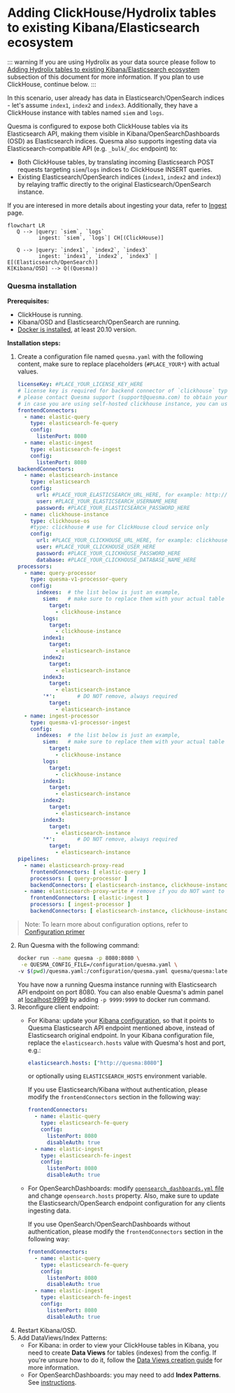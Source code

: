 # Adding ClickHouse/Hydrolix tables to existing Kibana/Elasticsearch ecosystem

::: warning
If you are using Hydrolix as your data source please follow to [Adding Hydrolix tables to existing Kibana/Elasticsearch ecosystem](./example-2-1-hydro-specific.md) subsection of this document for more information. If you plan to use ClickHouse, continue below.
:::

In this scenario, user already has data in Elasticsearch/OpenSearch indices - let's assume `index1`, `index2` and `index3`.
Additionally, they have a ClickHouse instance with tables named `siem` and `logs`.

Quesma is configured to expose both ClickHouse tables via its Elasticsearch API, making them visible in Kibana/OpenSearchDashboards (OSD) as Elasticsearch indices.
Quesma also supports ingesting data via Elasticsearch-compatible API (e.g. `_bulk`/`_doc` endpoint) to:
* Both ClickHouse tables, by translating incoming Elasticsearch POST requests targeting `siem`/`logs` indices to ClickHouse INSERT queries.
* Existing Elasticsearch/OpenSearch indices (`index1`, `index2` and `index3`) by relaying traffic directly to the original Elasticsearch/OpenSearch instance.

If you are interesed in more details about ingesting your data, refer to [Ingest](/ingest.md) page.

```mermaid
flowchart LR
   Q --> |query: `siem`, `logs`
          ingest: `siem`, `logs`| CH[(ClickHouse)]
   
   Q --> |query: `index1`, `index2`, `index3`
          ingest: `index1`, `index2`, `index3` | E[(Elasticsearch/OpenSearch)]
K[Kibana/OSD] --> Q((Quesma)) 
```

### Quesma installation

**Prerequisites:**
* ClickHouse is running.
* Kibana/OSD and Elasticsearch/OpenSearch are running.
* [Docker is installed](https://www.docker.com/get-started/), at least 20.10 version.

**Installation steps:**

1. Create a configuration file named `quesma.yaml` with the following content, make sure to replace placeholders (`#PLACE_YOUR*`) with actual values.
    ```yaml
    licenseKey: #PLACE_YOUR_LICENSE_KEY_HERE 
    # license key is required for backend connector of `clickhouse` type, 
    # please contact Quesma support (support@quesma.com) to obtain yours
    # in case you are using self-hosted clickhouse instance, you can use `clickhouse-os` backend connector and continue without the license key  
    frontendConnectors:
      - name: elastic-query
        type: elasticsearch-fe-query
        config:
          listenPort: 8080
      - name: elastic-ingest
        type: elasticsearch-fe-ingest
        config:
          listenPort: 8080
    backendConnectors:
      - name: elasticsearch-instance
        type: elasticsearch
        config:
          url: #PLACE_YOUR_ELASTICSEARCH_URL_HERE, for example: http://192.168.0.7:9200
          user: #PLACE_YOUR_ELASTICSEARCH_USERNAME_HERE
          password: #PLACE_YOUR_ELASTICSEARCH_PASSWORD_HERE
      - name: clickhouse-instance
        type: clickhouse-os
        #type: clickhouse # use for ClickHouse cloud service only
        config:
          url: #PLACE_YOUR_CLICKHOUSE_URL_HERE, for example: clickhouse://192.168.0.7:9000
          user: #PLACE_YOUR_CLICKHOUSE_USER_HERE
          password: #PLACE_YOUR_CLICKHOUSE_PASSWORD_HERE
          database: #PLACE_YOUR_CLICKHOUSE_DATABASE_NAME_HERE
    processors:
      - name: query-processor
        type: quesma-v1-processor-query
        config:
          indexes:  # the list below is just an example, 
            siem:   # make sure to replace them with your actual table or index names
              target:
                - clickhouse-instance
            logs:
              target:
                - clickhouse-instance
            index1:
              target:
                - elasticsearch-instance
            index2:
              target:
                - elasticsearch-instance
            index3:
              target:
                - elasticsearch-instance
            '*':       # DO NOT remove, always required
              target:
                - elasticsearch-instance     
      - name: ingest-processor
        type: quesma-v1-processor-ingest
        config:
          indexes:  # the list below is just an example, 
            siem:   # make sure to replace them with your actual table or index names
              target:
                - clickhouse-instance
            logs:
              target:
                - clickhouse-instance
            index1:
              target:
                - elasticsearch-instance
            index2:
              target:
                - elasticsearch-instance
            index3:
              target:
                - elasticsearch-instance
            '*':       # DO NOT remove, always required
              target:
                - elasticsearch-instance              
    pipelines:
      - name: elasticsearch-proxy-read
        frontendConnectors: [ elastic-query ]
        processors: [ query-processor ]
        backendConnectors: [ elasticsearch-instance, clickhouse-instance ]
      - name: elasticsearch-proxy-write # remove if you do NOT want to write data to Elasticsearch nor ClickHouse
        frontendConnectors: [ elastic-ingest ]
        processors: [ ingest-processor ]
        backendConnectors: [ elasticsearch-instance, clickhouse-instance ]
    ```
> Note: To learn more about configuration options, refer to [Configuration primer](/config-primer.md)
    
2. Run Quesma with the following command:
    ```bash
    docker run --name quesma -p 8080:8080 \
     -e QUESMA_CONFIG_FILE=/configuration/quesma.yaml \
    -v $(pwd)/quesma.yaml:/configuration/quesma.yaml quesma/quesma:latest 
    ```
   You have now a running Quesma instance running  with Elasticsearch API endpoint on port 8080. You can also enable Quesma's admin panel at [localhost:9999](http://localhost:9999/) by adding `-p 9999:9999` to docker run command.
3. Reconfigure client endpoint:
   * For Kibana: update your [Kibana configuration](https://www.elastic.co/guide/en/kibana/current/settings.html), so that it points to Quesma Elasticsearch API endpoint mentioned above, instead of Elasticsearch original endpoint. In your Kibana configuration file, replace the `elasticsearch.hosts` value with Quesma's host and port, e.g.:
      ```yaml
      elasticsearch.hosts: ["http://quesma:8080"]
      ```
      or optionally using `ELASTICSEARCH_HOSTS` environment variable.

      If you use Elasticsearch/Kibana without authentication, please modify the `frontendConnectors` section in the following way:
      ```yaml
      frontendConnectors:
        - name: elastic-query
          type: elasticsearch-fe-query
          config:
            listenPort: 8080
            disableAuth: true
        - name: elastic-ingest
          type: elasticsearch-fe-ingest
          config:
            listenPort: 8080
            disableAuth: true
      ```
   * For OpenSearchDashboards: modify [`opensearch_dashboards.yml` file](https://opensearch.org/docs/latest/install-and-configure/configuring-dashboards/) and change `opensearch.hosts` property.
   Also, make sure to update the Elasticsearch/OpenSearch endpoint configuration for any clients ingesting data.

      If you use OpenSearch/OpenSearchDashboards without authentication, please modify the `frontendConnectors` section in the following way:
      ```yaml
      frontendConnectors:
        - name: elastic-query
          type: elasticsearch-fe-query
          config:
            listenPort: 8080
            disableAuth: true
        - name: elastic-ingest
          type: elasticsearch-fe-ingest
          config:
            listenPort: 8080
            disableAuth: true
      ```
4. Restart Kibana/OSD.
5. Add DataViews/Index Patterns:
   * For Kibana: in order to view your ClickHouse tables in Kibana, you need to create **Data Views** for tables (indexes) from the config. If you're unsure how to do it, follow the [Data Views creation guide](./adding-kibana-dataviews.md) for more information.
   * For OpenSearchDashboards: you may need to add **Index Patterns**. See [instructions](https://opensearch.org/docs/latest/dashboards/management/index-patterns/).
